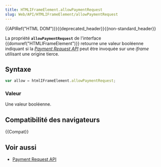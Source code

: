 ```yaml
---
title: HTMLIFrameElement.allowPaymentRequest
slug: Web/API/HTMLIFrameElement/allowPaymentRequest
---
```


{{APIRef("HTML DOM")}}{{deprecated_header}}{{non-standard_header}}

La propriété **`allowPaymentRequest`** de l'interface {{domxref("HTMLIFrameElement")}} retourne une valeur booléenne indiquant si la [<i lang="en">Payment Request API</i>](/fr/docs/Web/API/Payment_Request_API) peut être invoquée sur une <i lang="en">iframe</i> utilisant une origine tierce.

## Syntaxe

```js
var allow = htmlIFrameElement.allowPaymentRequest;
```

### Valeur

Une valeur booléenne.

## Compatibilité des navigateurs

{{Compat}}

## Voir aussi

- [Payment Request API](/fr/docs/Web/API/Payment_Request_API)
